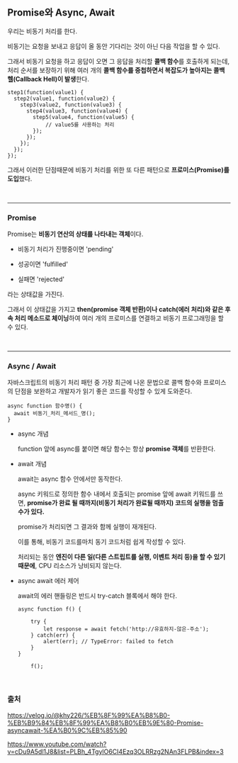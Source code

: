 ## Promise와 Async, Await

우리는 비동기 처리를 한다.

비동기는 요청을 보내고 응답이 올 동안 기다리는 것이 아닌 다음 작업을 할 수 있다.

그래서 비동기 요청을 하고 응답이 오면 그 응답을 처리할 **콜백 함수**를 호출하게 되는데, 처리 순서를 보장하기 위해 여러 개의 **콜백 함수를 중첩하면서 복잡도가 높아지는 콜백 헬(Callback Hell)이 발생**한다.

```
step1(function(value1) {
  step2(value1, function(value2) {
    step3(value2, function(value3) {
      step4(value3, function(value4) {
        step5(value4, function(value5) {
            // value5를 사용하는 처리
        });
      });
    });
  });
});
```

그래서 이러한 단점때문에 비동기 처리를 위한 또 다른 패턴으로 **프로미스(Promise)를 도입**했다.

<br />

---

### Promise

Promise는 **비동기 연산의 상태를 나타내는 객체**이다.

- 비동기 처리가 진행중이면 'pending'

- 성공이면 'fulfilled'

- 실패면 'rejected'

라는 상태값을 가진다.

그래서 이 상태값을 가지고 **then(promise 객체 반환)이나 catch(에러 처리)와 같은 후속 처리 메소드로 체이닝**하여 여러 개의 프로미스를 연결하고 비동기 프로그래밍을 할 수 있다.

<br />

---

### Async / Await

자바스크립트의 비동기 처리 패턴 중 가장 최근에 나온 문법으로 콜백 함수와 프로미스의 단점을 보완하고 개발자가 읽기 좋은 코드를 작성할 수 있게 도와준다.

```
async function 함수명() {
  await 비동기_처리_메서드_명();
}
```

- async 개념

  function 앞에 async를 붙이면 해당 함수는 항상 **promise 객체**를 반환한다.

- await 개념

  await는 async 함수 안에서만 동작한다.

  async 키워드로 정의한 함수 내에서 호출되는 promise 앞에 await 키워드를 쓰면, **promise가 완료 될 때까지(비동기 처리가 완료될 때까지) 코드의 실행을 멈출 수가 있다.**

  promise가 처리되면 그 결과와 함께 실행이 재개된다.

  이를 통해, 비동기 코드를마치 동기 코드처럼 쉽게 작성할 수 있다.

  처리되는 동안 **엔진이 다른 일(다른 스트립트를 실행, 이벤트 처리 등)을 할 수 있기 때문에**, CPU 리소스가 낭비되지 않는다.

- async await 에러 제어

  await의 에러 핸들링은 반드시 try-catch 블록에서 해야 한다.

  ```
  async function f() {

      try {
          let response = await fetch('http://유효하지-않은-주소');
      } catch(err) {
          alert(err); // TypeError: failed to fetch
      }
  }

      f();
  ```

<br />

### 출처

https://velog.io/@khy226/%EB%8F%99%EA%B8%B0-%EB%B9%84%EB%8F%99%EA%B8%B0%EB%9E%80-Promise-asyncawait-%EA%B0%9C%EB%85%90

https://www.youtube.com/watch?v=cDu9A5dl1J8&list=PLBh_4TgylO6CI4Ezq3OLRRzg2NAn3FLPB&index=3
